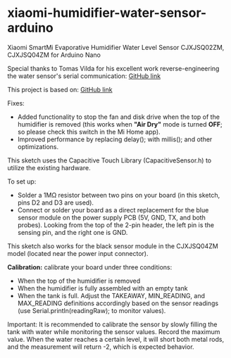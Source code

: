 # xiaomi-humidifier-water-sensor-arduino
Xiaomi SmartMi Evaporative Humidifier Water Level Sensor CJXJSQ02ZM, CJXJSQ04ZM for Arduino Nano

Special thanks to Tomas Vilda for his excellent work reverse-engineering the water sensor's serial communication: [GitHub link](https://github.com/tomasvilda/humidifierstart)

This project is based on: [GitHub link](https://github.com/fakcior/xiaomi-humidifier-water-sensor/tree/master?tab=readme-ov-file)

Fixes:

- Added functionality to stop the fan and disk drive when the top of the humidifier is removed (this works when <b>"Air Dry"</b> mode is turned <b>OFF</b>; so please check this switch in the Mi Home app).
- Improved performance by replacing delay(); with millis(); and other optimizations.

This sketch uses the Capacitive Touch Library (CapacitiveSensor.h) to utilize the existing hardware.

To set up:

- Solder a 1MΩ resistor between two pins on your board (in this sketch, pins D2 and D3 are used).
- Connect or solder your board as a direct replacement for the blue sensor module on the power supply PCB (5V, GND, TX, and both probes). Looking from the top of the 2-pin header, the left pin is the sensing pin, and the right one is GND.

This sketch also works for the black sensor module in the CJXJSQ04ZM model (located near the power input connector).

<b>Calibration:</b> calibrate your board under three conditions:

- When the top of the humidifier is removed
- When the humidifier is fully assembled with an empty tank
- When the tank is full.
Adjust the TAKEAWAY, MIN_READING, and MAX_READING definitions accordingly based on the sensor readings (use Serial.println(readingRaw); to monitor values).

Important: It is recommended to calibrate the sensor by slowly filling the tank with water while monitoring the sensor values. Record the maximum value. When the water reaches a certain level, it will short both metal rods, and the measurement will return -2, which is expected behavior.
